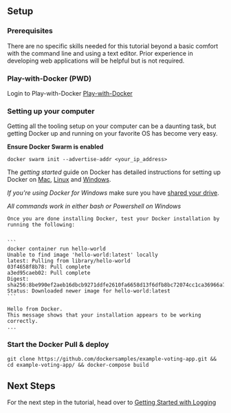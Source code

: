 ## Setup

### Prerequisites
There are no specific skills needed for this tutorial beyond a basic comfort with the command line and using a text editor. Prior experience in developing web applications will be helpful but is not required.

### Play-with-Docker (PWD)

Login to Play-with-Docker [Play-with-Docker](https://dockr.ly/brian)

### Setting up your computer
Getting all the tooling setup on your computer can be a daunting task, but getting Docker up and running on your favorite OS has become very easy.

**Ensure Docker Swarm is enabled**

   ```
   docker swarm init --advertise-addr <your_ip_address>
   ```

The *getting started* guide on Docker has detailed instructions for setting up Docker on [Mac](https://docs.docker.com/docker-for-mac/), [Linux](https://docs.docker.com/engine/installation/linux/) and [Windows](https://docs.docker.com/docker-for-windows/).

*If you're using Docker for Windows* make sure you have [shared your drive](https://docs.docker.com/docker-for-windows/#shared-drives).

*All commands work in either bash or Powershell on Windows*

	Once you are done installing Docker, test your Docker installation by running the following:
	

	```
	docker container run hello-world
	Unable to find image 'hello-world:latest' locally
	latest: Pulling from library/hello-world
	03f4658f8b78: Pull complete
	a3ed95caeb02: Pull complete
	Digest: sha256:8be990ef2aeb16dbcb9271ddfe2610fa6658d13f6dfb8bc72074cc1ca36966a7
	Status: Downloaded newer image for hello-world:latest
	```

	Hello from Docker.
	This message shows that your installation appears to be working correctly.
	...
	
### Start the Docker Pull & deploy

``` 
git clone https://github.com/dockersamples/example-voting-app.git && cd example-voting-app/ && docker-compose build
```

## Next Steps
For the next step in the tutorial, head over to [Getting Started with Logging](getting-started.md)
